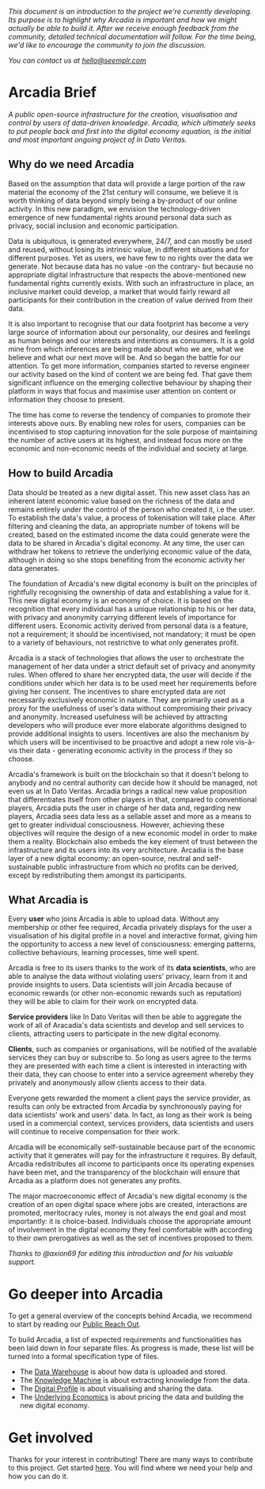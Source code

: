 *This document is an introduction to the project we're currently developing. Its purpose is to highlight why Arcadia is important and how we might actually be able to build it. After we receive enough feedback from the community, detailed technical documentation will follow. For the time being, we'd like to encourage the community to join the discussion.*

*You can contact us at hello@seemplr.com*

# Arcadia Brief

*A public open-source infrastructure for the creation, visualisation and control by users of data-driven knowledge. Arcadia, which ultimately seeks to put people back and first into the digital economy equation, is the initial and most important ongoing project of In Dato Veritas.*

## Why do we need Arcadia

Based on the assumption that data will provide a large portion of the raw material the economy of the 21st century will consume, we believe it is worth thinking of data beyond simply being a by-product of our online activity. In this new paradigm, we envision the technology-driven emergence of new fundamental rights around personal data such as privacy, social inclusion and economic participation.

Data is ubiquitous, is generated everywhere, 24/7, and can mostly be used and reused, without losing its intrinsic value, in different situations and for different purposes. Yet as users, we have few to no rights over the data we generate. Not because data has no value -on the contrary- but because no appropriate digital infrastructure that respects the above-mentioned new fundamental rights currently exists. With such an infrastructure in place, an inclusive market could develop, a market that would fairly reward all participants for their contribution in the creation of value derived from their data.

It is also important to recognise that our data footprint has become a very large source of information about our personality, our desires and feelings as human beings and our interests and intentions as consumers. It is a gold mine from which inferences are being made about who we are, what we believe and what our next move will be. And so began the battle for our attention. To get more information, companies started to reverse engineer our activity based on the kind of content we are being fed. That gave them significant influence on the emerging collective behaviour by shaping their platform in ways that focus and maximise user attention on content or information they choose to present.

The time has come to reverse the tendency of companies to promote their interests above ours. By enabling new roles for users, companies can be incentivised to stop capturing innovation for the sole purpose of maintaining the number of active users at its highest, and instead focus more on the economic and non-economic needs of the individual and society at large.

## How to build Arcadia

Data should be treated as a new digital asset. This new asset class has an inherent latent economic value based on the richness of the data and remains entirely under the control of the person who created it, i.e the user. To establish the data's value, a process of tokenisation will take place. After filtering and cleaning the data, an appropriate number of tokens will be created, based on the estimated income the data could generate were the data to be shared in Arcadia's digital economy. At any time, the user can withdraw her tokens to retrieve the underlying economic value of the data, although in doing so she stops benefiting from the economic activity her data generates.

The foundation of Arcadia's new digital economy is built on the principles of rightfully recognising the ownership of data and establishing a value for it. This new digital economy is an economy of choice. It is based on the recognition that every individual has a unique relationship to his or her data, with privacy and anonymity carrying different levels of importance for different users. Economic activity derived from personal data is a feature, not a requirement; it should be incentivised, not mandatory; it must be open to a variety of behaviours, not restrictive to what only generates profit.

Arcadia is a stack of technologies that allows the user to orchestrate the management of her data under a strict default set of privacy and anonymity rules. When offered to share her encrypted data, the user will decide if the conditions under which her data is to be used meet her requirements before giving her consent. The incentives to share encrypted data are not necessarily exclusively economic in nature. They are primarily used as a proxy for the usefulness of user's data without compromising their privacy and anonymity. Increased usefulness will be achieved by attracting developers who will produce ever more elaborate algorithms designed to provide additional insights to users. Incentives are also the mechanism by which users will be incentivised to be proactive and adopt a new role vis-à-vis their data - generating economic activity in the process if they so choose.

Arcadia's framework is built on the blockchain so that it doesn't belong to anybody and no central authority can decide how it should be managed, not even us at In Dato Veritas. Arcadia brings a radical new value proposition that differentiates itself from other players in that, compared to conventional players, Arcadia puts the user in charge of her data and, regarding new players, Arcadia sees data less as a sellable asset and more as a means to get to greater individual consciousness. However, achieving these objectives will require the design of a new economic model in order to make them a reality. Blockchain also embeds the key element of trust between the infrastructure and its users into its very architecture. Arcadia is the base layer of a new digital economy: an open-source, neutral and self-sustainable public infrastructure from which no profits can be derived, except by redistributing them amongst its participants.

## What Arcadia is

Every **user** who joins Arcadia is able to upload data. Without any membership or other fee required, Arcadia privately displays for the user a visualisation of his digital profile in a novel and interactive format, giving him the opportunity to access a new level of consciousness: emerging patterns, collective behaviours, learning processes, time well spent.

Arcadia is free to its users thanks to the work of its **data scientists**, who are able to analyse the data without violating users' privacy, learn from it and provide insights to users. Data scientists will join Arcadia because of economic rewards (or other non-economic rewards such as reputation) they will be able to claim for their work on encrypted data.

**Service providers** like In Dato Veritas will then be able to aggregate the work of all of Aracadia's data scientists and develop and sell services to clients, attracting users to participate in the new digital economy.   

**Clients**, such as companies or organisations, will be notified of the available services they can buy or subscribe to. So long as users agree to the terms they are presented with each time a client is interested in interacting with their data, they can choose to enter into a service agreement whereby they privately and anonymously allow clients access to their data.

Everyone gets rewarded the moment a client pays the service provider, as results can only be extracted from Arcadia by synchronously paying for data scientists' work and users' data. In fact, as long as their work is being used in a commercial context, services providers, data scientists and users will continue to receive compensation for their work.

Arcadia will be economically self-sustainable because part of the economic activity that it generates will pay for the infrastructure it requires. By default, Arcadia redistributes all income to participants once its operating expenses have been met, and the transparency of the blockchain will ensure that Arcadia as a platform does not generates any profits.

The major macroeconomic effect of Arcadia's new digital economy is the creation of an open digital space where jobs are created, interactions are promoted, meritocracy rules, money is not always the end goal and most importantly: it is choice-based. Individuals choose the appropriate amount of involvement in the digital economy they feel comfortable with according to their own prerogatives as well as the set of incentives proposed to them.

*Thanks to @axion69 for editing this introduction and for his valuable support.*

# Go deeper into Arcadia

To get a general overview of the concepts behind Arcadia, we recommend to start by reading our [Public Reach Out](https://github.com/in-dato-veritas/arcadia/blob/master/public-reach-out.md).

To build Arcadia, a list of expected requirements and functionalities has been laid down in four separate files. As progress is made, these list will be turned into a formal specification type of files.

* The [Data Warehouse](https://github.com/in-dato-veritas/arcadia/blob/master/modules/data-warehouse.md) is about how data is uploaded and stored.
* The [Knowledge Machine](https://github.com/in-dato-veritas/arcadia/blob/master/modules/knowledge-machine.md) is about extracting knowledge from the data.
* The [Digital Profile](https://github.com/in-dato-veritas/arcadia/blob/master/modules/digital-profile.md) is about visualising and sharing the data.
* The [Underlying Economics](https://github.com/in-dato-veritas/arcadia/blob/master/modules/underlying-economics.md) is about pricing the data and building the new digital economy.

# Get involved

Thanks for your interest in contributing! There are many ways to contribute to this project. Get started [here](https://github.com/in-dato-veritas/arcadia/blob/master/CONTRIBUTING.md). You will find where we need your help and how you can do it.

